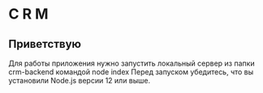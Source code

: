 # C R M

## Приветствую 

  Для работы приложения нужно запустить локальный сервер из папки crm-backend командой node index
 
  Перед запуском убедитесь, что вы установили Node.js версии 12 или выше.
